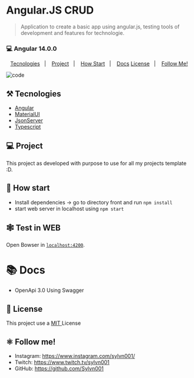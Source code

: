 # Angular.JS CRUD

> Application to create a basic app using angular.js, testing tools of development and features for technologie. 

### 💻 Angular 14.0.0

<p align="center">
  <a href="#%EF%B8%8F-tecnologies">Tecnologies</a>&nbsp;&nbsp;&nbsp;|&nbsp;&nbsp;&nbsp;
  <a href="#-project">Project</a>&nbsp;&nbsp;&nbsp;|&nbsp;&nbsp;&nbsp;
  <a href="#-how-Start">How Start</a>&nbsp;&nbsp;&nbsp;|&nbsp;&nbsp;&nbsp;
  <a href="#-Docs">Docs</a>
  <a href="#-license">License</a>&nbsp;&nbsp;&nbsp;|&nbsp;&nbsp;&nbsp;
  <a href="#atom_symbol-follow-me">Follow Me!</a>
</p>

![code](https://user-images.githubusercontent.com/50564121/177049602-90f8a708-824e-4cbd-b23f-2c1c96d669a3.png)

## ⚒️ Tecnologies

- [Angular](https://angular.io/docs)
- [MaterialUI](https://material.angular.io/)
- [JsonServer](https://www.npmjs.com/package/json-server)
- [Typescript](https://www.typescriptlang.org/)

## 💻 Project

This project as developed with purpose to use for all my projects template :D.

## 🚀 How start

- Install dependencies -> go to directory front and run `npm install`
- start web server in localhost using `npm start` 

## 🕸️ Test in WEB

Open Bowser in [`localhost:4200`](http://localhost:4200).

# 📚 Docs

- OpenApi 3.0 Using Swagger

## 📝 License

This project use a <a href="./LICENSE"> MIT </a> License

## :atom_symbol: Follow me!

- Instagram: https://www.instagram.com/sylvn001/
- Twitch: https://www.twitch.tv/sylvn001
- GitHub: https://github.com/Sylvn001
